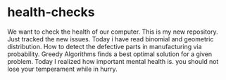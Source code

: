 # health-checks
We want to check the health of our computer.
This is my new repository.
Just tracked the new issues.
Today i have read binomial and geometric distribution.
How to detect the defective parts in manufacturing via probability.
Greedy Algorithms finds a best optimal solution for a given problem.
Today I realized how important mental health is. you should not lose your temperament while in hurry.
